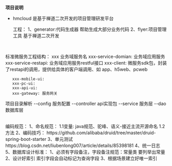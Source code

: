 **项目说明** 
- hmcloud 是基于禅道二次开发的项目管理研发平台

   工程：
        1、generator:代码生成器 帮助生成大部分业务代码
        2、flyer:项目管理工具 基于禅道二次开发
<br> 

   标准微服务工程结构：
       xxx 业务域服务名
       xxx-service-domian: 业务域应用服务
       xxx-service-restapi: 业务域应用服务restful接口
       xxx-client: 微服务sdk包，封装了restapi的调用，提供给具体的客户端调用、如 app、h5web、pcweb
       
       
       xxx-mobile-ui:
       xxx-pc-ui:
       xxx-api-ui:
       xxx-gateway: 服务网关
   项目目录解析
       --config  服务配置
       --controller  api实现包
       --service  服务层
       --dao 数据库层
       

<br> 
   编码规范：
      1、命名规范：
         1.1变量: java规范、驼峰、语义-接近主流开源命名
         1.2方法
      2、编码技巧： 
      https://github.com/alibaba/druid/tree/master/druid-spring-boot-starter
      3、单元测试
      https://blog.csdn.net/liubenlong007/article/details/85398181
      4、统一日志
      5、数据库设计标准：
        1、必须有字段备注，字段备注规范：常量类 要列举出常量
        2、设计好索引 索引字段会自动标记为查询字段
        3、根据场景建立好唯一索引
           
